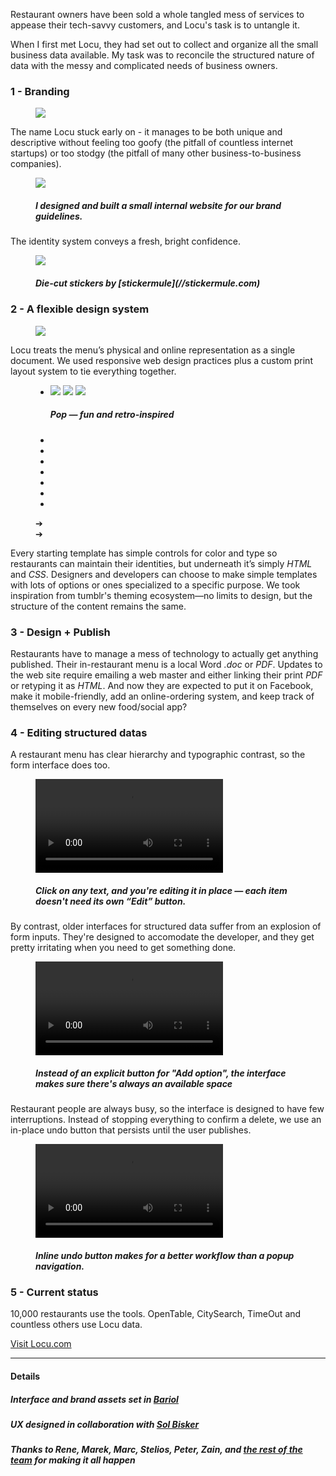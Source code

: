 <script>
	initiateProject = function() {
		var slider = new Swipe(document.getElementById('slider1'), {
			speed: 400,
			// auto: 3000,
	    	callback: function(event, index, elem) {
	    		$(".pagination .current").removeClass("current");
				$(".pagination :nth-child("+(index+1)+")").addClass("current");
	    		$("#slider1 .current").removeClass("current");
	    		$(elem).addClass("current");
			}
	    });
		$("#slider1").click(function(){
			slider.next();
		});
		$(".pagination > li").mouseup(function(){
			ind = $(this).index();
			slider.slide(ind, 300);
		});
		$(".prev").click(function(){
			slider.prev();
		});
		$(".next").click(function(){
			slider.next();
		});
	}
</script>

<!-- <figure>
	<div class="browser">
		<img src="img/locu/locu-ui.png"/>
	</div>
</figure>
 -->
Restaurant owners have been sold a whole tangled mess of services to appease their tech-savvy customers, and Locu's task is to untangle it.

When I first met Locu, they had set out to collect and organize all the small business data available. My task was to reconcile the structured nature of data with the messy and complicated needs of business owners.

### 1 - Branding

<figure>
	<img src="img/locu/logo.png"/>
</figure>

The name Locu stuck early on - it manages to be both unique and descriptive without feeling too goofy (the pitfall of countless internet startups) or too stodgy (the pitfall of many other business-to-business companies).


<figure class="bleed">
	<img src="img/locu/brandguide.png"/>
	<h5>I designed and built a small internal website for our brand guidelines.</h5>
</figure>


The identity system conveys a fresh, bright confidence.

<figure class="inset bleed">
	<img src="img/locu/sticker.png"/>
	<h5>Die-cut stickers by [stickermule](//stickermule.com)</h5>
</figure>


### 2 - A flexible design system

<figure>
	<img src="img/locu/mediaicons.png"/>
</figure>


Locu treats the menu’s physical and online representation as a single document. We used responsive web design practices plus a custom print layout system to tie everything together.
<figure>
	<div id="slider1" class="slider">
		<ul>
			<li class="current">
				<div class="wrapper">
					<img class="c" src="img/locu/theme/circle_c.png"/>
					<img class="b" src="img/locu/theme/circle_b.png"/>
					<img class="a" src="img/locu/theme/circle_a.png"/>
				</div>
				<h5>Pop — fun and retro-inspired</h5>
			</li>
			<li style="display: none">
				<div class="wrapper">
					<img class="c" src="img/locu/theme/metric_c.png"/>
					<img class="b" src="img/locu/theme/metric_b.png"/>
					<img class="a" src="img/locu/theme/metric_a.png"/>
				</div>
				<h5>Metric — clean and precise</h5>
			</li>
			<li style="display: none">
				<div class="wrapper">
					<img class="c" src="img/locu/theme/slab_c.png"/>
					<img class="b" src="img/locu/theme/slab_b.png"/>
					<img class="a" src="img/locu/theme/slab_a.png"/>
				</div>
				<h5>Slab — sturdy and honest</h5>
			</li>
			<li style="display: none">
				<div class="wrapper">
					<img class="c" src="img/locu/theme/original_c.png"/>
					<img class="b" src="img/locu/theme/original_b.png"/>
					<img class="a" src="img/locu/theme/original_a.png"/>
				</div>
				<h5>Original — simple and sophisticated</h5>
			</li>
			<li style="display: none">
				<div class="wrapper">
					<img class="c" src="img/locu/theme/grid_c.png"/>
					<img class="b" src="img/locu/theme/grid_b.png"/>
					<img class="a" src="img/locu/theme/grid_a.png"/>
				</div>
				<h5>Grid — bold and vibrant</h5>
			</li>
			<li style="display: none">
				<div class="wrapper">
					<img class="c" src="img/locu/theme/metropolitan_c.png"/>
					<img class="b" src="img/locu/theme/metropolitan_b.png"/>
					<img class="a" src="img/locu/theme/metropolitan_a.png"/>
				</div>
				<h5>Metroplitan — dramatic and playful</h5>
			</li>
			<li style="display: none">
				<div class="wrapper">
					<img class="c" src="img/locu/theme/squares_c.png"/>
					<img class="b" src="img/locu/theme/squares_b.png"/>
					<img class="a" src="img/locu/theme/squares_a.png"/>
				</div>
				<h5>Squares — boistrous and busy</h5>
			</li>
		</ul>
	</div>
	<ul class="pagination">
		<li class="current"></li>
		<li></li>
		<li></li>
		<li></li>
		<li></li>
		<li></li>
		<li></li>
	</ul>
	<div class="prev">➔</div> 
	<div class="next">➔</div>
</figure>

Every starting template has simple controls for color and type so restaurants can maintain their identities, but underneath it’s simply *HTML* and *CSS*. Designers and developers can choose to make simple templates with lots of options or ones specialized to a specific purpose. We took inspiration from tumblr's theming ecosystem—no limits to design, but the structure of the content remains the same.


### 3 - Design + Publish

Restaurants have to manage a mess of technology to actually get anything published. Their in-restaurant menu is a local Word *.doc* or *PDF*. Updates to the web site require emailing a web master and either linking their print *PDF* or retyping it as *HTML*. And now they are expected to put it on Facebook, make it mobile-friendly, add an online-ordering system, and keep track of themselves on every new food/social app? 


### 4 - Editing structured datas

A restaurant menu has clear hierarchy and typographic contrast, so the form interface does too. 

<figure class="bleed">
	<video loop autoplay="autoplay" webkit-playsinline>
		<source src="/img/locu/locu-edit.mp4" />
		<source src="/img/locu/locu-edit.webm" />
	</video>
	<h5>Click on any text, and you're editing it in place — each item doesn't need its own “Edit” button.</h5>
</figure>

By contrast, older interfaces for structured data suffer from an explosion of form inputs. They're designed to accomodate the developer, and they get pretty irritating when you need to get something done. 

<figure class="bleed">
	<video loop autoplay="autoplay" webkit-playsinline>
		<source src="/img/locu/locu-options.mp4" />
		<source src="/img/locu/locu-options.webm" />
	</video>
	<h5>Instead of an explicit button for "Add option", the interface makes sure there's always an available space</h5>
</figure>

Restaurant people are always busy, so the interface is designed to have few interruptions. Instead of stopping everything to confirm a delete, we use an in-place undo button that persists until the user publishes. 

<figure class="bleed">
	<video loop autoplay="autoplay" webkit-playsinline>
		<source src="/img/locu/locu-undo.mp4" />
		<source src="/img/locu/locu-undo.webm" />
	</video>
	<h5>Inline undo button makes for a better workflow than a popup navigation.</h5>
</figure>

<!-- <figure class="bleed">
	<video loop autoplay="autoplay" webkit-playsinline>
		<source src="/img/locu/locu-scroll.mp4" />
		<source src="/img/locu/locu-scroll.webm" />
	</video>
	<h5>The entire editing interface is one page, so there's no getting lost.</h5>
</figure> -->


<!-- <figure class="inset bleed">
	<img src="img/locu/locu-scroll.gif"/>
</figure>
 -->

### 5 - Current status

10,000 restaurants use the tools. OpenTable, CitySearch, TimeOut and countless others use Locu data.

<a href="//locu.com">Visit Locu.com</a>


-----

#### Details

##### Interface and brand assets set in [Bariol](http://www.bariol.com/)
##### UX designed in collaboration with [Sol Bisker](http://biskerrific.com/) 
##### Thanks to Rene, Marek, Marc, Stelios, Peter, Zain, and [the rest of the team](https://locu.com/about/team/) for making it all happen
